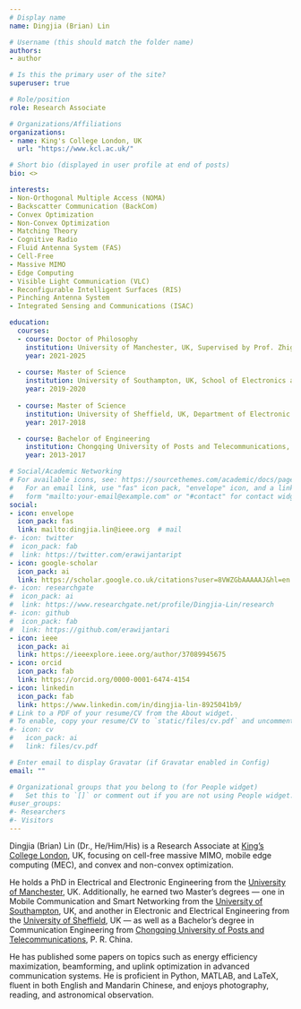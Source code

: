 ```yaml
---
# Display name
name: Dingjia (Brian) Lin

# Username (this should match the folder name)
authors:
- author

# Is this the primary user of the site?
superuser: true

# Role/position
role: Research Associate

# Organizations/Affiliations
organizations:
- name: King's College London, UK
  url: "https://www.kcl.ac.uk/"

# Short bio (displayed in user profile at end of posts)
bio: <>

interests:
- Non-Orthogonal Multiple Access (NOMA)
- Backscatter Communication (BackCom)
- Convex Optimization
- Non-Convex Optimization
- Matching Theory
- Cognitive Radio
- Fluid Antenna System (FAS)
- Cell-Free
- Massive MIMO
- Edge Computing
- Visible Light Communication (VLC)
- Reconfigurable Intelligent Surfaces (RIS)
- Pinching Antenna System
- Integrated Sensing and Communications (ISAC)

education:
  courses:
  - course: Doctor of Philosophy
    institution: University of Manchester, UK, Supervised by Prof. Zhiguo Ding (FIEEE), Department of Electrical and Electronic Engineering
    year: 2021-2025
    
  - course: Master of Science
    institution: University of Southampton, UK, School of Electronics and Computer Science, MSc Mobile Communication and Smart Networking
    year: 2019-2020
    
  - course: Master of Science
    institution: University of Sheffield, UK, Department of Electronic and Electrical Engineering, MSc Wireless Communication System 
    year: 2017-2018

  - course: Bachelor of Engineering
    institution: Chongqing University of Posts and Telecommunications, China, College of Communication and Information Engineering, Communication Engineering
    year: 2013-2017

# Social/Academic Networking
# For available icons, see: https://sourcethemes.com/academic/docs/page-builder/#icons
#   For an email link, use "fas" icon pack, "envelope" icon, and a link in the
#   form "mailto:your-email@example.com" or "#contact" for contact widget.
social:
- icon: envelope
  icon_pack: fas
  link: mailto:dingjia.lin@ieee.org  # mail
#- icon: twitter
#  icon_pack: fab
#  link: https://twitter.com/erawijantaript
- icon: google-scholar
  icon_pack: ai
  link: https://scholar.google.co.uk/citations?user=8VWZGbAAAAAJ&hl=en
#- icon: researchgate
#  icon_pack: ai
#  link: https://www.researchgate.net/profile/Dingjia-Lin/research
#- icon: github
#  icon_pack: fab
#  link: https://github.com/erawijantari
- icon: ieee
  icon_pack: ai
  link: https://ieeexplore.ieee.org/author/37089945675
- icon: orcid
  icon_pack: fab
  link: https://orcid.org/0000-0001-6474-4154
- icon: linkedin
  icon_pack: fab
  link: https://www.linkedin.com/in/dingjia-lin-8925041b9/
# Link to a PDF of your resume/CV from the About widget.
# To enable, copy your resume/CV to `static/files/cv.pdf` and uncomment the lines below.
#- icon: cv
#   icon_pack: ai
#   link: files/cv.pdf

# Enter email to display Gravatar (if Gravatar enabled in Config)
email: ""

# Organizational groups that you belong to (for People widget)
#   Set this to `[]` or comment out if you are not using People widget.
#user_groups:
#- Researchers
#- Visitors
---
```


Dingjia (Brian) Lin (Dr., He/Him/His) is a Research Associate at [King’s College London](https://www.kcl.ac.uk/), UK, focusing on cell-free massive MIMO, mobile edge computing (MEC), and convex and non-convex optimization.

He holds a PhD in Electrical and Electronic Engineering from the [University of Manchester](https://www.manchester.ac.uk/), UK. Additionally, he earned two Master’s degrees — one in Mobile Communication and Smart Networking from the [University of Southampton](https://www.southampton.ac.uk/), UK, and another in Electronic and Electrical Engineering from the [University of Sheffield](https://www.sheffield.ac.uk/), UK — as well as a Bachelor’s degree in Communication Engineering from [Chongqing University of Posts and Telecommunications](https://english.cqupt.edu.cn/), P. R. China.

He has published some papers on topics such as energy efficiency maximization, beamforming, and uplink optimization in advanced communication systems. He is proficient in Python, MATLAB, and LaTeX, fluent in both English and Mandarin Chinese, and enjoys photography, reading, and astronomical observation.
